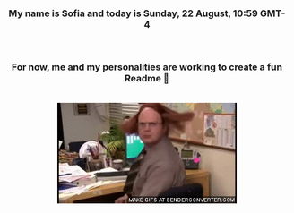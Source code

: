 


<div align="center">
<h3 >My name is Sofia and today is Sunday, 22 August, 10:59 GMT-4</h3><br>
<h3 >For now, me and my personalities are working to create a fun Readme 👋
</h3><br>
<img src='img/dwight.gif' alt='working...'/>
</div>
